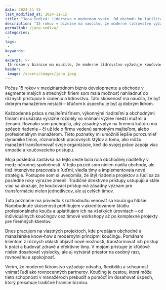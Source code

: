 ```yaml
---
date: 2024-11-15
last_modified_at: 2024-11-15
title: "Jana Šedivá: Líderstvo v modernom svete. Od obchodu ku facilitácii a koučingu"
description: "15 rokov v biznise ma naučilo, že moderné lídrovstvo vyžaduje koučovací prístup. Prepájam obchodné know-how s koučingom, pomáham lídrom transformovať tímy a dosahovať udržateľný úspech."
permalink: /jana-sediva/
categories: 
 - 
tags:
 - 
keywords:
 - 
excerpt: >-
 15 rokov v biznise ma naučilo, že moderné lídrovstvo vyžaduje koučovací prístup. Prepájam obchodné know-how s koučingom, pomáham lídrom transformovať tímy a dosahovať udržateľný úspech.
header:
 image: /assets/images/jana.jpeg
---
```


Počas 15 rokov v medzinárodnom biznis developmente a obchode v segmente malých a stredných firiem som mala možnosť nahliadnuť do rôznych prístupov k riadeniu a lídrovstvu. Táto skúsenosť ma naučila, že byť dobrým manažérom nestačí – kľúčom k úspechu je byť aj dobrým lídrom.

Každodenná práca s majiteľmi firiem, výkonnými riaditeľmi a obchodnými tímami mi ukázala výrazné rozdiely vo vnímaní výziev medzi mužmi a ženami. Rovnako som pochopila, aký zásadný vplyv na firemnú kultúru má spôsob riadenia – či už ide o firmu vedenú samotným majiteľom, alebo profesionálnym manažérom. Tieto poznatky mi umožnili lepšie porozumieť dynamike tímov, rôznorodosti pracovných štýlov a tomu, ako môžu manažéri transformovať svoje organizácie, keď do svojej práce zapoja viac empatie a koučovacieho prístupu.

Moja posledná zastávka na tejto ceste bola rola obchodnej riaditeľky v medzinárodnej spoločnosti. V tejto pozícii som nielen riadila obchody, ale tiež intenzívne pracovala s ľuďmi, viedla tímy a implementovala nové stratégie. Postupne som si uvedomila, že štýl riadenia projektov a ľudí sa za posledné roky výrazne zmenil. Tradičné direktívne prístupy ustupujú a stále viac sa ukazuje, že koučovací prístup má zásadný význam pre transformáciu nielen jednotlivcov, ale aj celých tímov.

Toto poznanie ma priviedlo k rozhodnutiu venovať sa koučingu hlbšie. Nadobudnuté skúsenosti prehlbujem v akreditovanom štúdiu profesionálneho kouča a uplatňujem ich na všetkých úrovniach – od individuálnych koučingov cez tímové workshopy až po komplexné projekty pre firemných klientov.

Dnes pracujem na vlastných projektoch, kde prepájam obchodné a manažérske know-how s modernými princípmi koučingu. Pomáham klientom z rôznych oblastí objaviť nové možnosti, transformovať ich prístup k práci a budovať zdravé a efektívne tímy. V mojom prístupe je kľúčové nielen dosahovať výsledky, ale aj vytvárať priestor na osobný rast, rovnováhu a spokojnosť.

Verím, že moderné lídrovstvo vyžaduje odvahu, flexibilitu a schopnosť vnímať ľudí ako rovnocenných partnerov. Koučing je cestou, ktorá môže tieto schopnosti v manažéroch prebudiť a pomôcť im dosahovať úspech, ktorý presahuje tradičné hranice biznisu.